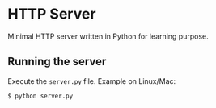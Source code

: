 # HTTP Server

Minimal HTTP server written in Python for learning purpose.


## Running the server

Execute the `server.py` file. Example on Linux/Mac:

```sh
$ python server.py
```


